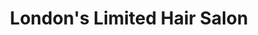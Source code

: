 ---
title: "London's Limited Hair Salon"
url: /saint-louis-park/londons-limited-hair-salon/
shop: Friseur
---